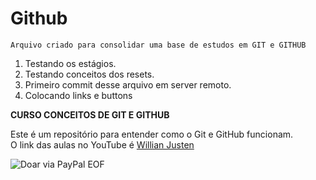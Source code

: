# Github

    Arquivo criado para consolidar uma base de estudos em GIT e GITHUB

1. Testando os estágios.
2. Testando conceitos dos resets.
3. Primeiro commit desse arquivo em server remoto.
4. Colocando links e buttons


**CURSO CONCEITOS DE GIT E GITHUB**

Este é um repositório para entender como o Git e GitHub funcionam.  
O link das aulas no YouTube é [Willian Justen](https://www.youtube.com/@WillianJustenCursos)

![Doar via PayPal](https://www.paypalobjects.com/en_US/i/btn/btn_donateCC_LG.gif)
EOF
